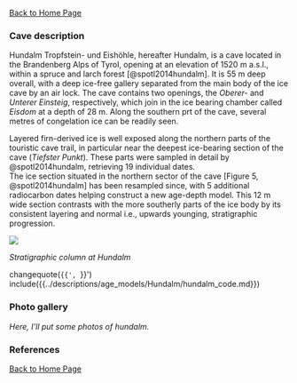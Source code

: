 [Back to Home Page](https://tr1813.github.io/ancient-ice-in-austria/descriptions/index.html)

### Cave description

Hundalm Tropfstein- und Eishöhle, hereafter Hundalm, is a cave located in the Brandenberg Alps of Tyrol, opening at an elevation of 1520 m a.s.l.,  within a spruce and larch forest [@spotl2014hundalm].
It is 55 m deep overall, with a deep ice-free gallery separated from the main body of the ice cave by an air lock.
The cave contains two openings, the *Oberer-* and *Unterer Einsteig*, respectively, which join in the ice bearing chamber called *Eisdom* at a depth of 28 m. 
Along the southern prt of the cave, several metres of congelation ice can be readily seen.


Layered firn-derived ice is well exposed along the northern parts of the touristic cave trail, in particular near the deepest ice-bearing section of the cave (*Tiefster Punkt*).
These parts were sampled in detail by @spotl2014hundalm, retrieving 19 individual dates.  
The ice section situated in the northern sector of the cave [Figure 5, @spotl2014hundalm] has been resampled since, with 5 additional radiocarbon dates helping construct a new age-depth model.
This 12 m wide section contrasts with the more southerly parts of the ice body by its consistent layering and normal i.e., upwards younging, stratigraphic progression. 

![](https://tr1813.github.io/ancient-ice-in-austria/figures/hundalm-stratigraphy.png)


_Stratigraphic column at Hundalm_

changequote(`{{', `}}')
include({{../descriptions/age_models/Hundalm/hundalm_code.md}})

### Photo gallery

*Here, I'll put some photos of hundalm.*

### References

[Back to Home Page](https://tr1813.github.io/ancient-ice-in-austria/descriptions/index.html)
